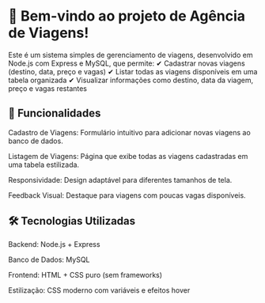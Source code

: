 <h1>🚀 Bem-vindo ao projeto de Agência de Viagens!</h1>

Este é um sistema simples de gerenciamento de viagens, desenvolvido em Node.js com Express e MySQL, que permite:
✔ Cadastrar novas viagens (destino, data, preço e vagas)
✔ Listar todas as viagens disponíveis em uma tabela organizada
✔ Visualizar informações como destino, data da viagem, preço e vagas restantes

<h2>📌 Funcionalidades </h2>
Cadastro de Viagens: Formulário intuitivo para adicionar novas viagens ao banco de dados.

Listagem de Viagens: Página que exibe todas as viagens cadastradas em uma tabela estilizada.

Responsividade: Design adaptável para diferentes tamanhos de tela.

Feedback Visual: Destaque para viagens com poucas vagas disponíveis.

<h2>🛠 Tecnologias Utilizadas</h2>
Backend: Node.js + Express

Banco de Dados: MySQL

Frontend: HTML + CSS puro (sem frameworks)

Estilização: CSS moderno com variáveis e efeitos hover
